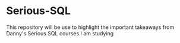 # Serious-SQL
This repository will be use to highlight the important takeaways from Danny's Serious SQL courses I am studying
